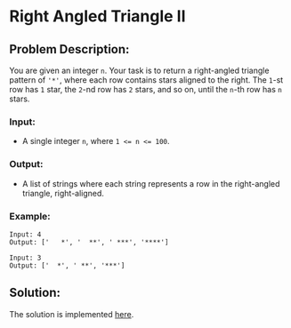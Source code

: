 # Right Angled Triangle II

## Problem Description:

You are given an integer `n`. Your task is to return a right-angled triangle pattern of `'*'`, where each row contains stars aligned to the right. The `1`-st row has `1` star, the `2`-nd row has `2` stars, and so on, until the `n`-th row has `n` stars.

### Input:

* A single integer `n`, where `1 <= n <= 100`.

### Output:

* A list of strings where each string represents a row in the right-angled triangle, right-aligned.

### Example:

```
Input: 4
Output: ['   *', '  **', ' ***', '****']
```
```
Input: 3
Output: ['  *', ' **', '***']
```

## Solution:

The solution is implemented [here](./code.py).

